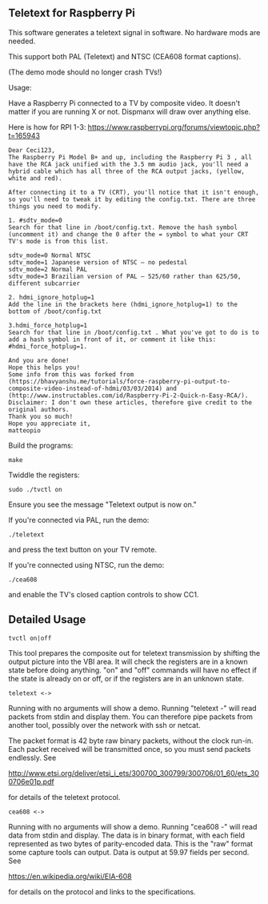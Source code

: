 Teletext for Raspberry Pi
-------------------------

This software generates a teletext signal in software. No hardware
mods are needed.

This support both PAL (Teletext) and NTSC (CEA608 format captions).

(The demo mode should no longer crash TVs!)

Usage:

Have a Raspberry Pi connected to a TV by composite video.
It doesn't matter if you are running X or not. Dispmanx will draw over
anything else.

Here is how for RPI 1-3: https://www.raspberrypi.org/forums/viewtopic.php?t=165943
```
Dear Ceci123,
The Raspberry Pi Model B+ and up, including the Raspberry Pi 3 , all have the RCA jack unified with the 3.5 mm audio jack, you'll need a hybrid cable which has all three of the RCA output jacks, (yellow, white and red).

After connecting it to a TV (CRT), you'll notice that it isn't enough, so you'll need to tweak it by editing the config.txt. There are three things you need to modify.

1. #sdtv_mode=0
Search for that line in /boot/config.txt. Remove the hash symbol (uncomment it) and change the 0 after the = symbol to what your CRT TV's mode is from this list.

sdtv_mode=0 Normal NTSC
sdtv_mode=1 Japanese version of NTSC – no pedestal
sdtv_mode=2 Normal PAL
sdtv_mode=3 Brazilian version of PAL – 525/60 rather than 625/50, different subcarrier

2. hdmi_ignore_hotplug=1
Add the line in the brackets here (hdmi_ignore_hotplug=1) to the bottom of /boot/config.txt

3.hdmi_force_hotplug=1
Search for that line in /boot/config.txt . What you've got to do is to add a hash symbol in front of it, or comment it like this: #hdmi_force_hotplug=1.

And you are done!
Hope this helps you!
Some info from this was forked from (https://bhavyanshu.me/tutorials/force-raspberry-pi-output-to-composite-video-instead-of-hdmi/03/03/2014) and (http://www.instructables.com/id/Raspberry-Pi-2-Quick-n-Easy-RCA/). Disclaimer: I don't own these articles, therefore give credit to the original authors.
Thank you so much!
Hope you appreciate it,
matteopio
```

Build the programs:

    make

Twiddle the registers:

    sudo ./tvctl on

Ensure you see the message "Teletext output is now on."

If you're connected via PAL, run the demo:

    ./teletext

and press the text button on your TV remote.

If you're connected using NTSC, run the demo:

    ./cea608

and enable the TV's closed caption controls to show CC1.

Detailed Usage
--------------

    tvctl on|off

This tool prepares the composite out for teletext transmission by
shifting the output picture into the VBI area. It will check the
registers are in a known state before doing anything. "on" and
"off" commands will have no effect if the state is already on or
off, or if the registers are in an unknown state.

    teletext <->

Running with no arguments will show a demo. Running "teletext -"
will read packets from stdin and display them. You can therefore
pipe packets from another tool, possibly over the network with ssh
or netcat.

The packet format is 42 byte raw binary packets, without the clock
run-in. Each packet received will be transmitted once, so you must
send packets endlessly. See

http://www.etsi.org/deliver/etsi_i_ets/300700_300799/300706/01_60/ets_300706e01p.pdf

for details of the teletext protocol.

    cea608 <->

Running with no arguments will show a demo.  Running "cea608 -"
will read data from stdin and display.  The data is in binary format,
with each field represented as two bytes of parity-encoded data.
This is the "raw" format some capture tools can output.  Data is
output at 59.97 fields per second.  See

https://en.wikipedia.org/wiki/EIA-608

for details on the protocol and links to the specifications.
